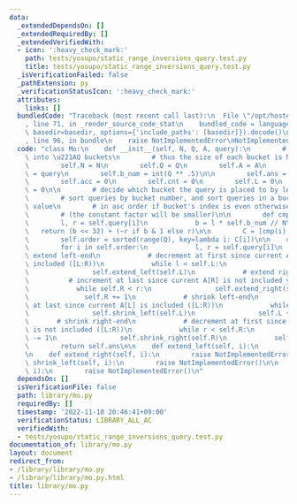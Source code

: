 ```yaml
---
data:
  _extendedDependsOn: []
  _extendedRequiredBy: []
  _extendedVerifiedWith:
  - icon: ':heavy_check_mark:'
    path: tests/yosupo/static_range_inversions_query.test.py
    title: tests/yosupo/static_range_inversions_query.test.py
  _isVerificationFailed: false
  _pathExtension: py
  _verificationStatusIcon: ':heavy_check_mark:'
  attributes:
    links: []
  bundledCode: "Traceback (most recent call last):\n  File \"/opt/hostedtoolcache/PyPy/3.7.13/x64/site-packages/onlinejudge_verify/documentation/build.py\"\
    , line 71, in _render_source_code_stat\n    bundled_code = language.bundle(stat.path,\
    \ basedir=basedir, options={'include_paths': [basedir]}).decode()\n  File \"/opt/hostedtoolcache/PyPy/3.7.13/x64/site-packages/onlinejudge_verify/languages/python.py\"\
    , line 96, in bundle\n    raise NotImplementedError\nNotImplementedError\n"
  code: "class Mo:\n    def __init__(self, N, Q, A, query):\n        # divide queries\
    \ into \u221AQ buckets\n        # thus the size of each bucket is N/\u221AQ\n\
    \        self.N = N\n        self.Q = Q\n        self.A = A\n        self.query\
    \ = query\n        self.b_num = int(Q ** .5)\n\n        self.ans = [None] * Q\n\
    \        self.acc = 0\n        self.cnt = 0\n        self.L = 0\n        self.R\
    \ = 0\n\n        # decide which bucket the query is placed to by left-end value\n\
    \        # sort queries by bucket number, and sort queries in a bucket by right-end\
    \ value\n        # in asc order if bucket's index is even otherwise in desc order\n\
    \        # (the constant factor will be smaller)\n\n        def cmp(i):\n    \
    \        l, r = self.query[i]\n            b = l * self.b_num // N\n         \
    \   return (b << 32) + (~r if b & 1 else r)\n\n        C = [cmp(i) for i in range(Q)]\n\
    \        self.order = sorted(range(Q), key=lambda i: C[i])\n\n    def solve(self):\n\
    \        for i in self.order:\n            l, r = self.query[i]\n            #\
    \ extend left-end\n            # decrement at first since current A[L] is already\
    \ included ([L:R))\n            while l < self.L:\n                self.L -= 1\n\
    \                self.extend_left(self.L)\n            # extend right-end\n  \
    \          # increment at last since current A[R] is not included yet ([L:R))\n\
    \            while self.R < r:\n                self.extend_right(self.R)\n  \
    \              self.R += 1\n            # shrink left-end\n            # increment\
    \ at last since current A[L] is included ([L:R))\n            while self.L < l:\n\
    \                self.shrink_left(self.L)\n                self.L += 1\n     \
    \       # shrink right-end\n            # decrement at first since current A[R]\
    \ is not included ([L:R))\n            while r < self.R:\n                self.R\
    \ -= 1\n                self.shrink_right(self.R)\n            self.ans[i] = self.acc\n\
    \        return self.ans\n\n    def extend_left(self, i):\n        raise NotImplementedError()\n\
    \n    def extend_right(self, i):\n        raise NotImplementedError()\n\n    def\
    \ shrink_left(self, i):\n        raise NotImplementedError()\n\n    def shrink_right(self,\
    \ i):\n        raise NotImplementedError()\n"
  dependsOn: []
  isVerificationFile: false
  path: library/mo.py
  requiredBy: []
  timestamp: '2022-11-18 20:46:41+09:00'
  verificationStatus: LIBRARY_ALL_AC
  verifiedWith:
  - tests/yosupo/static_range_inversions_query.test.py
documentation_of: library/mo.py
layout: document
redirect_from:
- /library/library/mo.py
- /library/library/mo.py.html
title: library/mo.py
---
```

